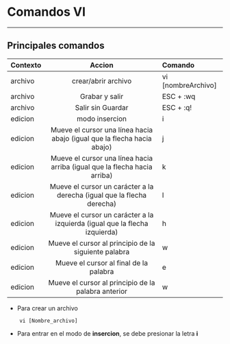 # Comandos VI
---

## Principales comandos

| **Contexto** | **Accion** | **Comando** |
| :--- | :---: | :---|
| archivo | crear/abrir archivo | vi [nombreArchivo] |
| archivo | Grabar y salir | ESC + :wq |
| archivo | Salir sin Guardar | ESC + :q! |
| edicion | modo insercion | i |
| edicion | Mueve el cursor una línea hacia abajo (igual que la flecha hacia abajo) | j |
| edicion | Mueve el cursor una línea hacia arriba (igual que la flecha hacia arriba) | k |
| edicion | Mueve el cursor un carácter a la derecha (igual que la flecha derecha) | l |
| edicion | Mueve el cursor un carácter a la izquierda (igual que la flecha izquierda) | h |
| edicion | Mueve el cursor al principio de la siguiente palabra | w |
| edicion | Mueve el cursor al final de la palabra | e |
| edicion | Mueve el cursor al principio de la palabra anterior | w |


* Para crear un archivo

```{r, engine='sh', count_lines}
    vi [Nombre_archivo]
```

* Para entrar en el modo de **insercion**, se debe presionar la letra **i**




```{r, engine='sh', count_lines}

```